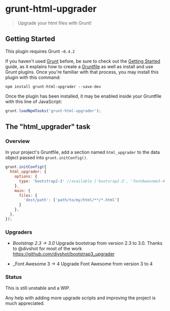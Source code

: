 # grunt-html-upgrader

> Upgrade your html files with Grunt!

## Getting Started
This plugin requires Grunt `~0.4.2`

If you haven't used [Grunt](http://gruntjs.com/) before, be sure to check out the [Getting Started](http://gruntjs.com/getting-started) guide, as it explains how to create a [Gruntfile](http://gruntjs.com/sample-gruntfile) as well as install and use Grunt plugins. Once you're familiar with that process, you may install this plugin with this command:

```shell
npm install grunt-html-upgrader --save-dev
```

Once the plugin has been installed, it may be enabled inside your Gruntfile with this line of JavaScript:

```js
grunt.loadNpmTasks('grunt-html-upgrader');
```

## The "html_upgrader" task

### Overview
In your project's Gruntfile, add a section named `html_upgrader` to the data object passed into `grunt.initConfig()`.

```js
grunt.initConfig({
  html_upgrader: {
    options: {
      type: 'bootstrap2-3' //available ['bootsrap2-3', 'fontAwesome3-4']
    },
    main: {
      files: {
        'dest/path': ['path/to/my/html/**/*.html']
      }
    },
  },
});
```

### Upgraders

* _Bootstrap 2.3 -> 3.0_
Upgrade bootstrap from version 2.3 to 3.0.
Thanks to @divshot for most of the work https://github.com/divshot/bootstrap3_upgrader

* _Font Awesome 3 -> 4
Upgrade Font Awesome from version 3 to 4


### Status

This is still unstable and a WIP. 

Any help with adding more upgrade scripts and improving the project is much appreciated.


